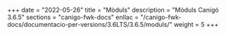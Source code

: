 +++
date        = "2022-05-26"
title       = "Mòduls"
description = "Mòduls Canigó 3.6.5"
sections    = "canigo-fwk-docs"
enllac		= "/canigo-fwk-docs/documentacio-per-versions/3.6LTS/3.6.5/moduls/"
weight      = 5
+++
